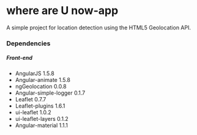 # where are U now-app

A simple project for location detection using the HTML5 Geolocation API.

### Dependencies

##### Front-end  
- AngularJS 1.5.8  
- Angular-animate 1.5.8  
- ngGeolocation  0.0.8  
- Angular-simple-logger 0.1.7  
- Leaflet 0.7.7  
- Leaflet-plugins 1.6.1
- ui-leaflet 1.0.2
- ui-leaflet-layers 0.1.2
- Angular-material 1.1.1  
